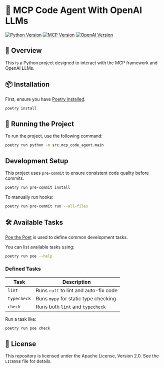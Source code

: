 # 🐍 MCP Code Agent With OpenAI LLMs
[![Python Version](https://img.shields.io/badge/Python-3.11-blue?logo=python&logoColor=white)](https://www.python.org/downloads/release/python-3110/) [![MCP Version](https://img.shields.io/badge/MCP-1.5.0-orange?logo=anthropic&logoColor=white)](https://pypi.org/project/mcp/) [![OpenAI Version](https://img.shields.io/badge/OpenAI-1.68.2-lightgrey?logo=openai&logoColor=whit)](https://pypi.org/project/openai/)

## 📘 Overview
This is a Python project designed to interact with the MCP framework and OpenAI LLMs.

## 📦 Installation
First, ensure you have [Poetry installed](https://python-poetry.org/docs/#installation).

```bash
poetry install
```

## 🚀 Running the Project
To run the project, use the following command:
```bash
poetry run python -m src.mcp_code_agent.main
```

## Development Setup
This project uses `pre-commit` to ensure consistent code quality before commits.
```bash
poetry run pre-commit install
```

To manually run hooks:
```bash
poetry run pre-commit run --all-files
```

## 🛠 Available Tasks
[Poe the Poet](https://github.com/nat-n/poethepoet) is used to define common development tasks.

You can list available tasks using:
```bash
poetry run poe --help
```

### Defined Tasks
| Task       | Description                                  |
|------------|----------------------------------------------|
| `lint`     | Runs `ruff` to lint and auto-fix code        |
| `typecheck`| Runs `mypy` for static type checking         |
| `check`    | Runs both `lint` and `typecheck`             |

Run a task like:
```bash
poetry run poe check
```

## 📝 License
This repository is licensed under the Apache License, Version 2.0. See the `LICENSE` file for details.
